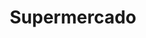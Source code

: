 ---
title: "Supermercado"
url: /ciudad-autonoma-de-buenos-aires/supermercado-avenida-belgrano-2/
shop: supermercado
---
